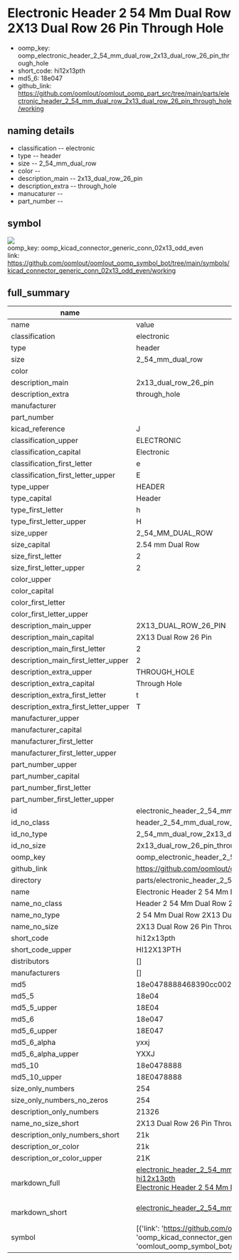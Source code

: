 # Electronic Header 2 54 Mm Dual Row 2X13 Dual Row 26 Pin Through Hole

  
* oomp_key: oomp_electronic_header_2_54_mm_dual_row_2x13_dual_row_26_pin_through_hole 
* short_code: hi12x13pth
* md5_6: 18e047  
* github_link: https://github.com/oomlout/oomlout_oomp_part_src/tree/main/parts/electronic_header_2_54_mm_dual_row_2x13_dual_row_26_pin_through_hole/working  
## naming details
* classification -- electronic
* type -- header
* size -- 2_54_mm_dual_row
* color -- 
* description_main -- 2x13_dual_row_26_pin
* description_extra -- through_hole
* manucaturer -- 
* part_number -- 



## symbol

![](symbol/{index}}/working/working_600.png)  
oomp_key: oomp_kicad_connector_generic_conn_02x13_odd_even  
link: https://github.com/oomlout/oomlout_oomp_symbol_bot/tree/main/symbols/kicad_connector_generic_conn_02x13_odd_even/working  


## full_summary
| name | value | 
| --- | --- | 
| name | value | 
| classification | electronic | 
| type | header | 
| size | 2_54_mm_dual_row | 
| color |  | 
| description_main | 2x13_dual_row_26_pin | 
| description_extra | through_hole | 
| manufacturer |  | 
| part_number |  | 
| kicad_reference | J | 
| classification_upper | ELECTRONIC | 
| classification_capital | Electronic | 
| classification_first_letter | e | 
| classification_first_letter_upper | E | 
| type_upper | HEADER | 
| type_capital | Header | 
| type_first_letter | h | 
| type_first_letter_upper | H | 
| size_upper | 2_54_MM_DUAL_ROW | 
| size_capital | 2.54 mm Dual Row | 
| size_first_letter | 2 | 
| size_first_letter_upper | 2 | 
| color_upper |  | 
| color_capital |  | 
| color_first_letter |  | 
| color_first_letter_upper |  | 
| description_main_upper | 2X13_DUAL_ROW_26_PIN | 
| description_main_capital | 2X13 Dual Row 26 Pin | 
| description_main_first_letter | 2 | 
| description_main_first_letter_upper | 2 | 
| description_extra_upper | THROUGH_HOLE | 
| description_extra_capital | Through Hole | 
| description_extra_first_letter | t | 
| description_extra_first_letter_upper | T | 
| manufacturer_upper |  | 
| manufacturer_capital |  | 
| manufacturer_first_letter |  | 
| manufacturer_first_letter_upper |  | 
| part_number_upper |  | 
| part_number_capital |  | 
| part_number_first_letter |  | 
| part_number_first_letter_upper |  | 
| id | electronic_header_2_54_mm_dual_row_2x13_dual_row_26_pin_through_hole | 
| id_no_class | header_2_54_mm_dual_row_2x13_dual_row_26_pin_through_hole | 
| id_no_type | 2_54_mm_dual_row_2x13_dual_row_26_pin_through_hole | 
| id_no_size | 2x13_dual_row_26_pin_through_hole | 
| oomp_key | oomp_electronic_header_2_54_mm_dual_row_2x13_dual_row_26_pin_through_hole | 
| github_link | https://github.com/oomlout/oomlout_oomp_part_src/tree/main/parts/electronic_header_2_54_mm_dual_row_2x13_dual_row_26_pin_through_hole/working | 
| directory | parts/electronic_header_2_54_mm_dual_row_2x13_dual_row_26_pin_through_hole | 
| name | Electronic Header 2 54 Mm Dual Row 2X13 Dual Row 26 Pin Through Hole | 
| name_no_class | Header 2 54 Mm Dual Row 2X13 Dual Row 26 Pin Through Hole | 
| name_no_type | 2 54 Mm Dual Row 2X13 Dual Row 26 Pin Through Hole | 
| name_no_size | 2X13 Dual Row 26 Pin Through Hole | 
| short_code | hi12x13pth | 
| short_code_upper | HI12X13PTH | 
| distributors | [] | 
| manufacturers | [] | 
| md5 | 18e0478888468390cc0029128792c022 | 
| md5_5 | 18e04 | 
| md5_5_upper | 18E04 | 
| md5_6 | 18e047 | 
| md5_6_upper | 18E047 | 
| md5_6_alpha | yxxj | 
| md5_6_alpha_upper | YXXJ | 
| md5_10 | 18e0478888 | 
| md5_10_upper | 18E0478888 | 
| size_only_numbers | 254 | 
| size_only_numbers_no_zeros | 254 | 
| description_only_numbers | 21326 | 
| name_no_size_short | 2X13 Dual Row 26 Pin Through Hole | 
| description_only_numbers_short | 21k | 
| description_or_color | 21k | 
| description_or_color_upper | 21K | 
| markdown_full | [electronic_header_2_54_mm_dual_row_2x13_dual_row_26_pin_through_hole](https://github.com/oomlout/oomlout_oomp_part_src/tree/main/parts/electronic_header_2_54_mm_dual_row_2x13_dual_row_26_pin_through_hole/working)<br>[hi12x13pth](https://github.com/oomlout/oomlout_oomp_part_src/tree/main/parts/electronic_header_2_54_mm_dual_row_2x13_dual_row_26_pin_through_hole/working)<br>[Electronic Header 2 54 Mm Dual Row 2X13 Dual Row 26 Pin Through Hole](https://github.com/oomlout/oomlout_oomp_part_src/tree/main/parts/electronic_header_2_54_mm_dual_row_2x13_dual_row_26_pin_through_hole/working)<br><br> | 
| markdown_short | [electronic_header_2_54_mm_dual_row_2x13_dual_row_26_pin_through_hole](https://github.com/oomlout/oomlout_oomp_part_src/tree/main/parts/electronic_header_2_54_mm_dual_row_2x13_dual_row_26_pin_through_hole/working)<br><br> | 
| symbol | [{'link': 'https://github.com/oomlout/oomlout_oomp_symbol_bot/tree/main/symbols/kicad_connector_generic_conn_02x13_odd_even', 'oomp_key': 'oomp_kicad_connector_generic_conn_02x13_odd_even', 'directory': 'oomlout_oomp_symbol_bot/symbols/kicad_connector_generic_conn_02x13_odd_even//working/working.kicad_sym', 'index': 0}] | 
